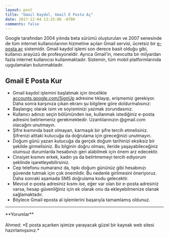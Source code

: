 ```yaml
---
layout: post
title: "Gmail Kaydol, Gmail E Posta Aç"
date: 2017-12-04 13:25:06 -0700
comments: false
---
```


Google tarafından 2004 yılında beta sürümü oluşturulan ve 2007 senesinde de tüm internet kullanıcılarının hizmetine açılan Gmail servisi, ücretsiz bir <a href="www.epostakur.site">e-posta aç</a> sistemidir. Gmail kaydol işlemi son derece basit olduğu gibi, kullanıcı arayüzü de profesyoneldir. Ayrıca Gmail'in, mevcutta bir milyardan fazla internet kullanıcısı kullanmaktadır. Sistemin, tüm mobil platformlarında uygulamaları bulunmaktadır.

<h2>Gmail E Posta Kur</h2>
<ul><li>Gmail kaydol işlemini başlatmak için öncelikle <a target="_blank" rel="nofollow" href="https://accounts.google.com/SignUp">accounts.google.com/SignUp</a> adresine tıklayıp, erişmemiz gerekiyor. Daha sonra karşınıza çıkan ekranı şu bilgilere göre doldurmalısınız:</li>
<li>Başlangıç olarak isim ve soyisminizi yazmak zorundasınız.</li>
<li>Kullanıcı adınızı seçin bölümünden ise, kullanmak istediğiniz e-posta adresini belirlemeniz gerekmektedir. Uzantılarınızın @gmail.com olacağını unutmayın.</li>
<li>Şifre kısmında basit olmayan, karmaşık bir şifre tercih etmelisiniz. Şifrenizi alttaki kutucuğa da doğrulama için gireceğinizi unutmayın.</li>
<li>Doğum günü yazan kutucuğa da gerçek doğum tarihinizi eksiksiz bir şekilde girmelisiniz. Bu bilginin doğru olması, ileride yaşayabileceğiniz olumsuz durumlarda hesabınızı geri alabilmek için önem arz edecektir.</li>
<li>Cinsiyet kısmını erkek, kadın ya da belirtmemeyi tercih ediyorum şeklinde işaretleyebilirsiniz.</li>
<li>Cep telefonu numaranız da, tıpkı doğum gününüz gibi hesabınızı güvende tutmak için çok önemlidir. Bu nedenle girilmesini öneriyoruz. Daha sonraki aşamada SMS doğrulama kodu gelecektir.</li>
<li>Mevcut e-posta adresiniz kısmı ise, eğer var olan bir e-posta adresiniz varsa, hesap güvenliğiniz için ek olarak onu da ekleyebilmenize olanak sağlamaktadır.</li>
<li>Böylece Gmail eposta al işlemlerini başarıyla tamamlamış oldunuz.</li></ul>

<hr>
**Yorumlar**<br/><br/>
Ahmed: *E posta açarken işimize yarayacak güzel bir kaynak web sitesi hazırlamışsınız.*
